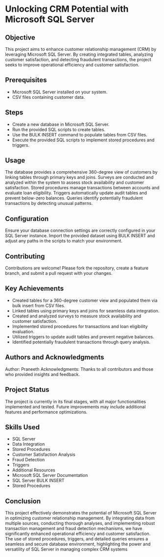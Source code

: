 # Unlocking CRM Potential with Microsoft SQL Server
## Objective
This project aims to enhance customer relationship management (CRM) by leveraging Microsoft SQL Server. By creating integrated tables, analyzing customer satisfaction, and detecting fraudulent transactions, the project seeks to improve operational efficiency and customer satisfaction.

## Prerequisites
* Microsoft SQL Server installed on your system.
* CSV files containing customer data.
## Steps
* Create a new database in Microsoft SQL Server.
* Run the provided SQL scripts to create tables.
* Use the BULK INSERT command to populate tables from CSV files.
* Execute the provided SQL scripts to implement stored procedures and triggers.
## Usage
The database provides a comprehensive 360-degree view of customers by linking tables through primary keys and joins. Surveys are conducted and analyzed within the system to assess stock availability and customer satisfaction. Stored procedures manage transactions between accounts and evaluate loan eligibility. Triggers automatically update audit tables and prevent below-zero balances. Queries identify potentially fraudulent transactions by detecting unusual patterns.

## Configuration
Ensure your database connection settings are correctly configured in your SQL Server instance. Import the provided dataset using BULK INSERT and adjust any paths in the scripts to match your environment.

## Contributing
Contributions are welcome! Please fork the repository, create a feature branch, and submit a pull request with your changes.

## Key Achievements
* Created tables for a 360-degree customer view and populated them via bulk insert from CSV files.
* Linked tables using primary keys and joins for seamless data integration.
* Created and analyzed surveys to measure stock availability and customer satisfaction.
* Implemented stored procedures for transactions and loan eligibility evaluation.
* Utilized triggers to update audit tables and prevent negative balances.
* Identified potentially fraudulent transactions through query analysis.

## Authors and Acknowledgments
Author: Praneeth
Acknowledgments: Thanks to all contributors and those who provided insights and feedback.

## Project Status
The project is currently in its final stages, with all major functionalities implemented and tested. Future improvements may include additional features and performance optimizations.

## Skills Used
* SQL Server
* Data Integration
* Stored Procedures
* Customer Satisfaction Analysis
* Fraud Detection
* Triggers
* Additional Resources
* Microsoft SQL Server Documentation
* SQL Server BULK INSERT
* Stored Procedures

## Conclusion
This project effectively demonstrates the potential of Microsoft SQL Server in optimizing customer relationship management. By integrating data from multiple sources, conducting thorough analyses, and implementing robust transaction management and fraud detection mechanisms, we have significantly enhanced operational efficiency and customer satisfaction. The use of stored procedures, triggers, and detailed queries ensures a seamless and secure database environment, highlighting the power and versatility of SQL Server in managing complex CRM systems
